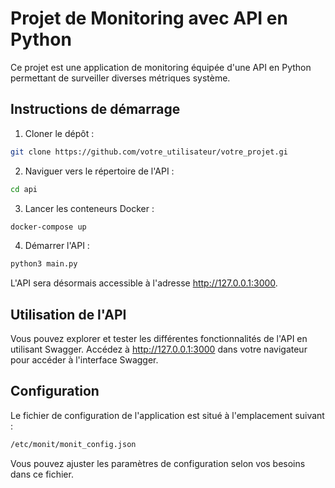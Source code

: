 # Projet de Monitoring avec API en Python
Ce projet est une application de monitoring équipée d'une API en Python permettant de surveiller diverses métriques système.

## Instructions de démarrage
1. Cloner le dépôt :
```bash
git clone https://github.com/votre_utilisateur/votre_projet.gi
```
2. Naviguer vers le répertoire de l'API :
```bash
cd api
```
3. Lancer les conteneurs Docker :
```bash
docker-compose up
```
4. Démarrer l'API :
```bash
python3 main.py
```
L'API sera désormais accessible à l'adresse http://127.0.0.1:3000.

## Utilisation de l'API
Vous pouvez explorer et tester les différentes fonctionnalités de l'API en utilisant Swagger. Accédez à http://127.0.0.1:3000 dans votre navigateur pour accéder à l'interface Swagger.

## Configuration
Le fichier de configuration de l'application est situé à l'emplacement suivant :

```bash
/etc/monit/monit_config.json
```
Vous pouvez ajuster les paramètres de configuration selon vos besoins dans ce fichier.
